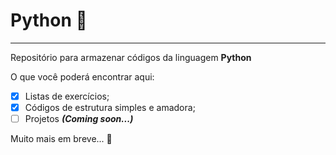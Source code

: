 # Python 🐍
***
Repositório para armazenar códigos da linguagem **Python**

O que você poderá encontrar aqui:
  - [x] Listas de exercícios;
  - [x] Códigos de estrutura simples e amadora;
  - [ ] Projetos **_(Coming soon...)_**
 
Muito mais em breve... 🤫
